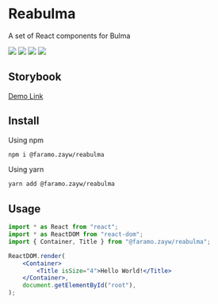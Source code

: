 # Reabulma

A set of React components for Bulma

![](https://badgen.net/bundlephobia/min/@faramo.zayw/reabulma)
![](https://badgen.net/npm/v/@faramo.zayw/reabulma)
![](https://badgen.net/npm/types/@faramo.zayw/reabulma)
![](https://badgen.net/bundlephobia/dependency-count/@faramo.zayw/reabulma)

## Storybook

[Demo Link](https://reabulma.vercel.app/)

## Install

Using npm

```sh
npm i @faramo.zayw/reabulma
```

Using yarn

```sh
yarn add @faramo.zayw/reabulma
```

## Usage

```jsx
import * as React from "react";
import * as ReactDOM from "react-dom";
import { Container, Title } from "@faramo.zayw/reabulma";

ReactDOM.render(
	<Container>
		<Title isSize="4">Hello World!</Title>
	</Container>,
	document.getElementById("root"),
);
```
